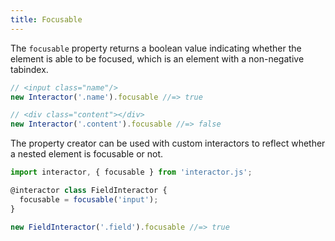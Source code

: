 ```yaml
---
title: Focusable
---
```


The `focusable` property returns a boolean value indicating whether the element
is able to be focused, which is an element with a non-negative tabindex.

``` javascript
// <input class="name"/>
new Interactor('.name').focusable //=> true

// <div class="content"></div>
new Interactor('.content').focusable //=> false
```

The property creator can be used with custom interactors to reflect whether a
nested element is focusable or not.

``` javascript
import interactor, { focusable } from 'interactor.js';

@interactor class FieldInteractor {
  focusable = focusable('input');
}

new FieldInteractor('.field').focusable //=> true
```
